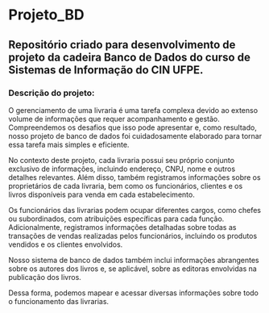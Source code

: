 # Projeto_BD
## Repositório criado para desenvolvimento de projeto da cadeira Banco de Dados do curso de Sistemas de Informação do CIN UFPE.

### Descrição do projeto:
O gerenciamento de uma livraria é uma tarefa complexa devido ao extenso volume de informações que requer acompanhamento e gestão. Compreendemos os desafios que isso pode apresentar e, como resultado, nosso projeto de banco de dados foi cuidadosamente elaborado para tornar essa tarefa mais simples e eficiente.

No contexto deste projeto, cada livraria possui seu próprio conjunto exclusivo de informações, incluindo endereço, CNPJ, nome e outros detalhes relevantes. Além disso, também registramos informações sobre os proprietários de cada livraria, bem como os funcionários, clientes e os livros disponíveis para venda em cada estabelecimento.

Os funcionários das livrarias podem ocupar diferentes cargos, como chefes ou subordinados, com atribuições específicas para cada função. Adicionalmente, registramos informações detalhadas sobre todas as transações de vendas realizadas pelos funcionários, incluindo os produtos vendidos e os clientes envolvidos.

Nosso sistema de banco de dados também inclui informações abrangentes sobre os autores dos livros e, se aplicável, sobre as editoras envolvidas na publicação dos livros.

Dessa forma, podemos mapear e acessar diversas informações sobre todo o funcionamento das livrarias.
